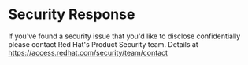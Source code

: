 [comment]: # ( Copyright Red Hat )
# Security Response

If you've found a security issue that you'd like to disclose confidentially please contact Red Hat's Product Security team. 
Details at https://access.redhat.com/security/team/contact

